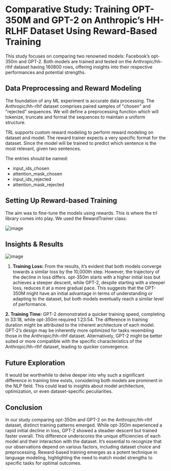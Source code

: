 # Comparative Study: Training OPT-350M and GPT-2 on Anthropic’s HH-RLHF Dataset Using Reward-Based Training


This study focuses on comparing two renowned models: Facebook’s opt-350m and GPT-2. Both models are trained and tested on the Anthropic/hh-rlhf dataset having 160800 rows, offering insights into their respective performances and potential strengths.

## Data Preprocessing and Reward Modeling
The foundation of any ML experiment is accurate data processing. The Anthropic/hh-rlhf dataset comprises paired samples of "chosen" and "rejected" sequences. We will define a preprocessing function which will tokenize, truncate and format the sequences to maintain a uniform structure.

TRL supports custom reward modeling to perform reward modeling on dataset and model. The reward trainer expects a very specific format for the dataset. Since the model will be trained to predict which sentence is the most relevant, given two sentences.

The entries should be named:

- input_ids_chosen
- attention_mask_chosen
- input_ids_rejected
- attention_mask_rejected

## Setting Up Reward-based Training
The aim was to fine-tune the models using rewards. This is where the trl library comes into play. We used the RewardTrainer class:

![image](https://github.com/DrishtiShrrrma/reward-modeling-rlhf-gpt2-vs-opt-350m/assets/129742046/7562f5de-1ff3-4404-8f4d-33a57c315471)

## Insights & Results

![image](https://github.com/DrishtiShrrrma/reward-modeling-rlhf-gpt2-vs-opt-350m/assets/129742046/1b95feca-6a41-4af5-ab31-b04ecd6ff22e)

1. **Training Loss:** From the results, it’s evident that both models converge towards a similar loss by the 10,000th step. However, the trajectory of the decline in loss differs. opt-350m starts with a higher initial loss but achieves a steeper descent, while GPT-2, despite starting with a steeper loss, reduces it at a more gradual pace. This suggests that the OPT-350M might have an initial advantage in terms of understanding or adapting to the dataset, but both models eventually reach a similar level of performance.

**2. Training Time:** GPT-2 demonstrated a quicker training speed, completing in 33:18, while opt-350m required 1:23:54. The difference in training duration might be attributed to the inherent architecture of each model. GPT-2’s design may be inherently more optimized for tasks resembling those in the Anthropic/hh-rlhf dataset. Alternatively, GPT-2 might be better suited or more compatible with the specific characteristics of the Anthropic/hh-rlhf dataset, leading to quicker convergence.

## Future Exploration
It would be worthwhile to delve deeper into why such a significant difference in training time exists, considering both models are prominent in the NLP field. This could lead to insights about model architecture, optimization, or even dataset-specific peculiarities.

## Conclusion
In our study comparing opt-350m and GPT-2 on the Anthropic/hh-rlhf dataset, distinct training patterns emerged. While opt-350m experienced a rapid initial decline in loss, GPT-2 showed a steadier descent but trained faster overall. This difference underscores the unique efficiencies of each model and their interaction with the dataset. It’s essential to recognize that our observations depend on various factors, including dataset choice and preprocessing. Reward-based training emerges as a potent technique in language modeling, highlighting the need to match model strengths to specific tasks for optimal outcomes.







